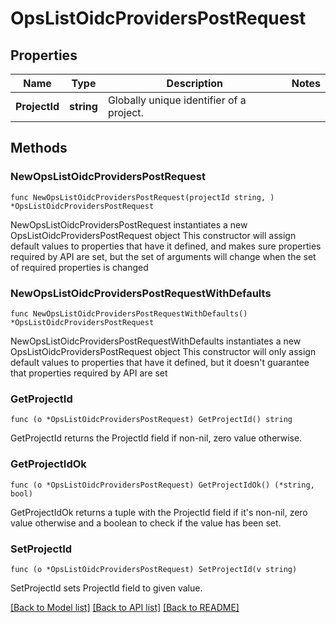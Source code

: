 # OpsListOidcProvidersPostRequest

## Properties

Name | Type | Description | Notes
------------ | ------------- | ------------- | -------------
**ProjectId** | **string** | Globally unique identifier of a project. | 

## Methods

### NewOpsListOidcProvidersPostRequest

`func NewOpsListOidcProvidersPostRequest(projectId string, ) *OpsListOidcProvidersPostRequest`

NewOpsListOidcProvidersPostRequest instantiates a new OpsListOidcProvidersPostRequest object
This constructor will assign default values to properties that have it defined,
and makes sure properties required by API are set, but the set of arguments
will change when the set of required properties is changed

### NewOpsListOidcProvidersPostRequestWithDefaults

`func NewOpsListOidcProvidersPostRequestWithDefaults() *OpsListOidcProvidersPostRequest`

NewOpsListOidcProvidersPostRequestWithDefaults instantiates a new OpsListOidcProvidersPostRequest object
This constructor will only assign default values to properties that have it defined,
but it doesn't guarantee that properties required by API are set

### GetProjectId

`func (o *OpsListOidcProvidersPostRequest) GetProjectId() string`

GetProjectId returns the ProjectId field if non-nil, zero value otherwise.

### GetProjectIdOk

`func (o *OpsListOidcProvidersPostRequest) GetProjectIdOk() (*string, bool)`

GetProjectIdOk returns a tuple with the ProjectId field if it's non-nil, zero value otherwise
and a boolean to check if the value has been set.

### SetProjectId

`func (o *OpsListOidcProvidersPostRequest) SetProjectId(v string)`

SetProjectId sets ProjectId field to given value.



[[Back to Model list]](../README.md#documentation-for-models) [[Back to API list]](../README.md#documentation-for-api-endpoints) [[Back to README]](../README.md)


